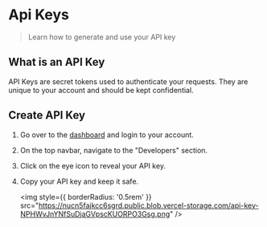 # Api Keys

> Learn how to generate and use your API key

## What is an API Key

API Keys are secret tokens used to authenticate your requests. They are unique to your account and should be kept confidential.

## Create API Key

1. Go over to the [dashboard](https://creem.io/dashboard/home) and login to your account.
2. On the top navbar, navigate to the "Developers" section.
3. Click on the eye icon to reveal your API key.
4. Copy your API key and keep it safe.

   <img style={{ borderRadius: '0.5rem' }} src="https://nucn5fajkcc6sgrd.public.blob.vercel-storage.com/api-key-NPHWvJnYNfSuDjaGVpscKUORPO3Gsg.png" />
